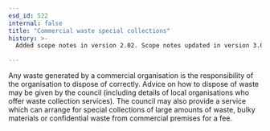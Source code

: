 ```yaml
---
esd_id: 522
internal: false
title: "Commercial waste special collections"
history: >-
  Added scope notes in version 2.02. Scope notes updated in version 3.00 to include confidential waste. Term name changed from 'Commercial waste - special trade collections' to 'Refuse - commercial waste - special trade collections' in version 3.00. Name changed to 'Commercial waste special collections' in version 4.00.

---
```


Any waste generated by a commercial organisation is the responsibility of the organisation to dispose of correctly. Advice on how to dispose of waste may be given by the council (including details of local organisations who offer waste collection services). The council may also provide a service which can arrange for special collections of large amounts of waste, bulky materials or confidential waste from commercial premises for a fee.

